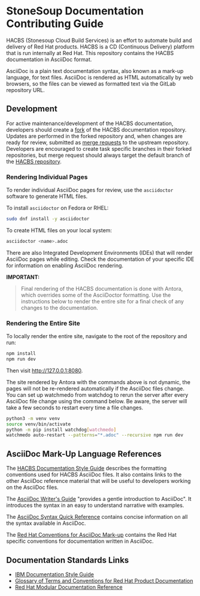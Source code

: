# StoneSoup Documentation Contributing Guide

HACBS (Stonesoup Cloud Build Services) is an effort to automate
build and delivery of Red Hat products. HACBS is a CD (Continuous
Delivery) platform that is run internally at Red Hat. This repository
contains the HACBS documentation in AsciiDoc format.

AsciiDoc is a plain text documentation syntax, also known as a mark-up
language, for text files. AsciiDoc is rendered as HTML automatically by
web browsers, so the files can be viewed as formatted text via the GitLab
repository URL.

## Development

For active maintenance/development of the HACBS documentation, developers
should create a
[fork](https://docs.gitlab.com/ee/user/project/repository/forking_workflow.html#creating-a-fork)
of the HACBS documentation repository. Updates are performed in the forked
repository and, when changes are ready for review, submitted as
[merge requests](https://docs.gitlab.com/ee/user/project/merge_requests/creating_merge_requests.html)
to the upstream repository. Developers are encouraged to create task
specific branches in their forked repositories, but merge request should
always target the default branch of the
[HACBS repository](https://gitlab.cee.redhat.com/HACBS/documentation).

### Rendering Individual Pages

To render individual AsciiDoc pages for review,
use the `asciidoctor` software to generate HTML files.

To install `asciidoctor` on Fedora or RHEL:

```bash
sudo dnf install -y asciidoctor
```

To create HTML files on your local system:

```bash
asciidoctor <name>.adoc
```

There are also Integrated Development Environments (IDEs) that will render
AsciiDoc pages while editing. Check the documentation of your specific IDE
for information on enabling AsciiDoc rendering.

**IMPORTANT:**
> Final rendering of the HACBS documentation is done with Antora,
> which overrides some of the AsciiDoctor formatting. Use the instructions
> below to render the entire site for a final check of any changes to the
> documentation.

### Rendering the Entire Site

To locally render the entire site, navigate to the root of the repository
and run:

```bash
npm install
npm run dev
```

Then visit http://127.0.0.1:8080.


The site rendered by Antora with the commands above is not dynamic, the pages
will not be re-rendered automatically if the AsciiDoc files change. You can
set up watchmedo from watchdog to rerun the server after every AsciiDoc
file change using the command below. Be aware, the server will take a few
seconds to restart every time a file changes.

```bash
python3 -m venv venv
source venv/bin/activate
python -m pip install watchdog[watchmedo]
watchmedo auto-restart --patterns="*.adoc" --recursive npm run dev
```

## AsciiDoc Mark-Up Language References

The [HACBS Documentation Style Guide](https://HACBS.pages.redhat.com/documentation/developers/documentation_style_guide.html)
describes the formatting conventions used for HACBS AsciiDoc files.
It also contains links to the other AsciiDoc reference material that will
be useful to developers working on the AsciiDoc files.

The [AsciiDoc Writer's Guide](https://asciidoctor.org/docs/asciidoc-writers-guide/)
"provides a gentle introduction to AsciiDoc".
It introduces the syntax in an easy to understand narrative with examples.

The [AsciiDoc Syntax Quick Reference](https://asciidoctor.org/docs/asciidoc-syntax-quick-reference/)
contains concise information on all the syntax available in AsciiDoc.

The [Red Hat Conventions for AsciiDoc Mark-up](https://redhat-documentation.github.io/asciidoc-markup-conventions/)
contains the Red Hat specific conventions for documentation written in
AsciiDoc.

## Documentation Standards Links

- [IBM Documentation Style Guide](https://www.amazon.com/IBM-Style-Guide-Conventions-Writers-dp-0132101300/dp/0132101300)
- [Glossary of Terms and Conventions for Red Hat Product Documentation](https://gitlab.cee.redhat.com/ccs-internal-documentation/glossary-of-terms-and-conventions-for-product-documentation)
- [Red Hat Modular Documentation Reference](https://redhat-documentation.github.io/modular-docs/)
